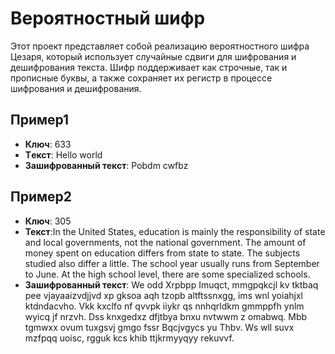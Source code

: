 # Вероятностный шифр 
Этот проект представляет собой реализацию вероятностного шифра Цезаря, который использует случайные сдвиги для шифрования и дешифрования текста. Шифр поддерживает как строчные, так и прописные буквы, а также сохраняет их регистр в процессе шифрования и дешифрования.

## Пример1
- **Ключ**: 633
- **Tекст**: Hello world
- **Зашифрованный текст**: Pobdm cwfbz
## Пример2
- **Ключ**: 305
- **Текст**:In the United States, education is mainly the responsibility of state and local governments, not the national government. The amount of money spent on education differs from state to state. The subjects studied also differ a little. The school year usually runs from September to June. At the high school level, there are some specialized schools. 
- **Зашифрованный текст**: We odd Xrpbpp Imuqct, mmgpqkcjl kv tktbaq pee vjayaaizvdjjvd xp gksoa aqh tzopb altftssnxgg, ims wnl yoiahjxl ktdndacvho. Vkk kxclfo nf qvvpk iiykr qs nnhqrldkm gmmppfh ynlm wyicq jf nrzvh. Dss knxgedxz dfjtbya bnxu nvtwwm z omabwq. Mbb tgmwxx ovum tuxgsvj gmgo fssr Bqcjvgycs yu Thbv. Ws wll suvx mzfpqq uoisc, rgguk kcs khib ttjkrmyyqyy rekuvvf.

